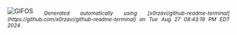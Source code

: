 <div align="justify">
<picture>
    <source media="(prefers-color-scheme: dark)" srcset="https://i.ibb.co/5BQD3t6/output-gif.gif">
    <source media="(prefers-color-scheme: light)" srcset="https://i.ibb.co/5BQD3t6/output-gif.gif">
    <img alt="GIFOS" src="https://i.ibb.co/5BQD3t6/output-gif.gif">
</picture>
<sub><i>Generated automatically using [x0rzavi/github-readme-terminal](https://github.com/x0rzavi/github-readme-terminal) on Tue Aug 27 08:43:19 PM EDT 2024</i></sub>
</div>

<!--  -->